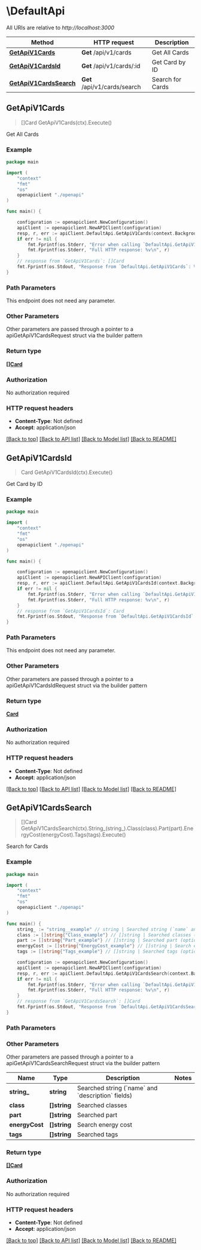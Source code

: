 # \DefaultApi

All URIs are relative to *http://localhost:3000*

Method | HTTP request | Description
------------- | ------------- | -------------
[**GetApiV1Cards**](DefaultApi.md#GetApiV1Cards) | **Get** /api/v1/cards | Get All Cards
[**GetApiV1CardsId**](DefaultApi.md#GetApiV1CardsId) | **Get** /api/v1/cards/:id | Get Card by ID
[**GetApiV1CardsSearch**](DefaultApi.md#GetApiV1CardsSearch) | **Get** /api/v1/cards/search | Search for Cards



## GetApiV1Cards

> []Card GetApiV1Cards(ctx).Execute()

Get All Cards



### Example

```go
package main

import (
    "context"
    "fmt"
    "os"
    openapiclient "./openapi"
)

func main() {

    configuration := openapiclient.NewConfiguration()
    apiClient := openapiclient.NewAPIClient(configuration)
    resp, r, err := apiClient.DefaultApi.GetApiV1Cards(context.Background()).Execute()
    if err != nil {
        fmt.Fprintf(os.Stderr, "Error when calling `DefaultApi.GetApiV1Cards``: %v\n", err)
        fmt.Fprintf(os.Stderr, "Full HTTP response: %v\n", r)
    }
    // response from `GetApiV1Cards`: []Card
    fmt.Fprintf(os.Stdout, "Response from `DefaultApi.GetApiV1Cards`: %v\n", resp)
}
```

### Path Parameters

This endpoint does not need any parameter.

### Other Parameters

Other parameters are passed through a pointer to a apiGetApiV1CardsRequest struct via the builder pattern


### Return type

[**[]Card**](Card.md)

### Authorization

No authorization required

### HTTP request headers

- **Content-Type**: Not defined
- **Accept**: application/json

[[Back to top]](#) [[Back to API list]](../README.md#documentation-for-api-endpoints)
[[Back to Model list]](../README.md#documentation-for-models)
[[Back to README]](../README.md)


## GetApiV1CardsId

> Card GetApiV1CardsId(ctx).Execute()

Get Card by ID



### Example

```go
package main

import (
    "context"
    "fmt"
    "os"
    openapiclient "./openapi"
)

func main() {

    configuration := openapiclient.NewConfiguration()
    apiClient := openapiclient.NewAPIClient(configuration)
    resp, r, err := apiClient.DefaultApi.GetApiV1CardsId(context.Background()).Execute()
    if err != nil {
        fmt.Fprintf(os.Stderr, "Error when calling `DefaultApi.GetApiV1CardsId``: %v\n", err)
        fmt.Fprintf(os.Stderr, "Full HTTP response: %v\n", r)
    }
    // response from `GetApiV1CardsId`: Card
    fmt.Fprintf(os.Stdout, "Response from `DefaultApi.GetApiV1CardsId`: %v\n", resp)
}
```

### Path Parameters

This endpoint does not need any parameter.

### Other Parameters

Other parameters are passed through a pointer to a apiGetApiV1CardsIdRequest struct via the builder pattern


### Return type

[**Card**](Card.md)

### Authorization

No authorization required

### HTTP request headers

- **Content-Type**: Not defined
- **Accept**: application/json

[[Back to top]](#) [[Back to API list]](../README.md#documentation-for-api-endpoints)
[[Back to Model list]](../README.md#documentation-for-models)
[[Back to README]](../README.md)


## GetApiV1CardsSearch

> []Card GetApiV1CardsSearch(ctx).String_(string_).Class(class).Part(part).EnergyCost(energyCost).Tags(tags).Execute()

Search for Cards



### Example

```go
package main

import (
    "context"
    "fmt"
    "os"
    openapiclient "./openapi"
)

func main() {
    string_ := "string__example" // string | Searched string (`name` and `description` fields) (optional)
    class := []string{"Class_example"} // []string | Searched classes (optional)
    part := []string{"Part_example"} // []string | Searched part (optional)
    energyCost := []string{"EnergyCost_example"} // []string | Search energy cost (optional)
    tags := []string{"Tags_example"} // []string | Searched tags (optional)

    configuration := openapiclient.NewConfiguration()
    apiClient := openapiclient.NewAPIClient(configuration)
    resp, r, err := apiClient.DefaultApi.GetApiV1CardsSearch(context.Background()).String_(string_).Class(class).Part(part).EnergyCost(energyCost).Tags(tags).Execute()
    if err != nil {
        fmt.Fprintf(os.Stderr, "Error when calling `DefaultApi.GetApiV1CardsSearch``: %v\n", err)
        fmt.Fprintf(os.Stderr, "Full HTTP response: %v\n", r)
    }
    // response from `GetApiV1CardsSearch`: []Card
    fmt.Fprintf(os.Stdout, "Response from `DefaultApi.GetApiV1CardsSearch`: %v\n", resp)
}
```

### Path Parameters



### Other Parameters

Other parameters are passed through a pointer to a apiGetApiV1CardsSearchRequest struct via the builder pattern


Name | Type | Description  | Notes
------------- | ------------- | ------------- | -------------
 **string_** | **string** | Searched string (&#x60;name&#x60; and &#x60;description&#x60; fields) | 
 **class** | **[]string** | Searched classes | 
 **part** | **[]string** | Searched part | 
 **energyCost** | **[]string** | Search energy cost | 
 **tags** | **[]string** | Searched tags | 

### Return type

[**[]Card**](Card.md)

### Authorization

No authorization required

### HTTP request headers

- **Content-Type**: Not defined
- **Accept**: application/json

[[Back to top]](#) [[Back to API list]](../README.md#documentation-for-api-endpoints)
[[Back to Model list]](../README.md#documentation-for-models)
[[Back to README]](../README.md)

